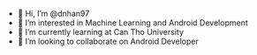 - 👋 Hi, I’m @dnhan97
- 👀 I’m interested in Machine Learning and Android Development
- 🌱 I’m currently learning at Can Tho University
- 💞️ I’m looking to collaborate on Android Developer
<!-- - 📫 How to reach me -->

<!---
dnhan97/dnhan97 is a ✨ special ✨ repository because its `README.md` (this file) appears on your GitHub profile.
You can click the Preview link to take a look at your changes.
--->
